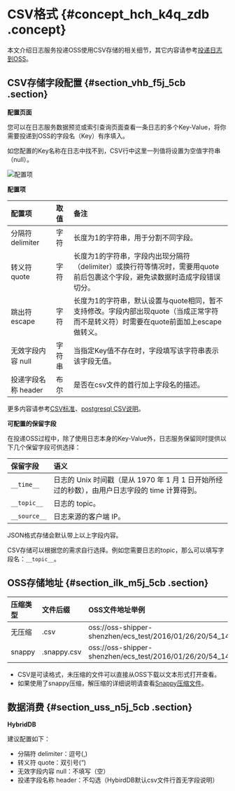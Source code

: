 # CSV格式 {#concept_hch_k4q_zdb .concept}

本文介绍日志服务投递OSS使用CSV存储的相关细节，其它内容请参考[投递日志到OSS](intl.zh-CN/用户指南/数据投递/投递日志到OSS.md)。

## CSV存储字段配置 {#section_vhb_f5j_5cb .section}

**配置页面**

您可以在日志服务数据预览或索引查询页面查看一条日志的多个Key-Value，将你需要投递到OSS的字段名（Key）有序填入。

如您配置的Key名称在日志中找不到，CSV行中这里一列值将设置为空值字符串（null）。

![](images/5813_zh-CN.png "配置项")

**配置项**

|配置项|取值|备注|
|:--|:-|:-|
|分隔符 delimiter|字符|长度为1的字符串，用于分割不同字段。|
|转义符 quote|字符|长度为1的字符串，字段内出现分隔符（delimiter）或换行符等情况时，需要用quote前后包裹这个字段，避免读数据时造成字段错误切分。|
|跳出符 escape|字符|长度为1的字符串，默认设置与quote相同，暂不支持修改。字段内部出现quote（当成正常字符而不是转义符）时需要在quote前面加上escape做转义。|
|无效字段内容 null|字符串|当指定Key值不存在时，字段填写该字符串表示该字段无值。|
|投递字段名称 header|布尔|是否在csv文件的首行加上字段名的描述。|

更多内容请参考[CSV标准](https://tools.ietf.org/html/rfc4180)、[postgresql CSV说明](https://www.postgresql.org/docs/9.4/static/sql-copy.html)。

**可配置的保留字段**

在投递OSS过程中，除了使用日志本身的Key-Value外，日志服务保留同时提供以下几个保留字段可供选择：

|保留字段|语义|
|:---|:-|
|`__time__`|日志的 Unix 时间戳（是从 1970 年 1 月 1 日开始所经过的秒数），由用户日志字段的 time 计算得到。|
|`__topic__`|日志的 topic。|
|`__source__`|日志来源的客户端 IP。|

JSON格式存储会默认带上以上字段内容。

CSV存储可以根据您的需求自行选择。例如您需要日志的topic，那么可以填写字段名：`__topic__`。

## OSS存储地址 {#section_ilk_m5j_5cb .section}

|压缩类型|文件后缀|OSS文件地址举例|
|:---|:---|:--------|
|无压缩|.csv|oss://oss-shipper-shenzhen/ecs\_test/2016/01/26/20/54\_1453812893059571256\_937.csv|
|snappy|.snappy.csv|oss://oss-shipper-shenzhen/ecs\_test/2016/01/26/20/54\_1453812893059571256\_937.snappy.csv|

-   CSV是可读格式，未压缩的文件可以直接从OSS下载以文本形式打开查看。
-   如果使用了snappy压缩，解压缩的详细说明请查看[Snappy压缩文件](intl.zh-CN/用户指南/数据投递/投递日志到OSS/Snappy压缩文件.md)。

## 数据消费 {#section_uss_n5j_5cb .section}

**HybridDB**

建议配置如下：

-   分隔符 delimiter：逗号\(,\)
-   转义符 quote：双引号\(“\)
-   无效字段内容 null：不填写（空）
-   投递字段名称 header：不勾选（HybirdDB默认csv文件行首无字段说明）

